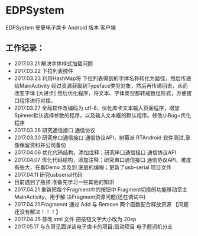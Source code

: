 # EDPSystem</br>
EDPSystem 安夏电子席卡 Android 版本 客户端</br>

## 工作记录：</br>
* 2017.03.21 解决字体样式加载问题</br>
* 2017.03.22 下拉列表控件</br>
* 2017.03.23 利用HashMap将 下拉列表得到的字体名称转化为路径，然后传递给MainActivity 经过资源获取到Typeface类型对象，然后再传递回去，从而改变字体 [大进步] 然后优化程序，将文本、字体类型都转成数组形式，方便接口程序进行对接。</br>
* 2017.03.27 全局软件改编码为 utf-8、优化席卡文本输入页面程序，增加Spinner默认选择参数的程序，以及输入文本框的默认程序。修改小Bug+优化程序</br>
* 2017.03.28 研究通信接口 通信协议</br>
* 2017.03.30 研究串口通信接口 通信协议API，树莓派 RTAndroid 软件测试,录像保留资料并公司备份</br>
* 2017.04.06 优化代码结构，添加注释；研究串口通信接口 通信协议API </br>
* 2017.04.07 优化代码结构，添加注释；研究串口通信接口 通信协议API，难度有些大，在看Demo 涉及到 底层的编程；更新了usb-serial 项目文件 </br>
* 2017.04.11 研究usbserial代码 </br>
* 目前遇到了瓶颈 准备先学习一些其他的知识 </br>
* 2017.04.21 重新把每个Fragment中的按钮中 Fragment切换的功能移动至主MainActivity，用于解 决Fragment资源问题(还在调试中) </br>
* 2017.04.21 Fragmennt 通过 Add 与 Remove 两个函数配合释放资源 【问题还没有解决！！！】 </br>
* 2017.04.25 修改 xml 文件 把按钮文字大小改为 20sp </br>
* 2017.05.17 与东哥见面详谈电子席卡的项目;启动项目 电子题词机分支</br>